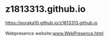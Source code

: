 # z1813313.github.io
https://eoraka10.github.io/z1813313.github.io <br><br>
Webpresence website:<a href="https://eoraka10.github.io/z1813313.github.io/Webpresence/Home.html">www.WebPresence.html</a>
